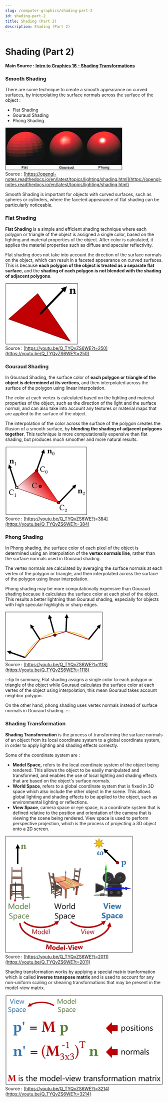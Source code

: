 ```yaml
---
slug: /computer-graphics/shading-part-2
id: shading-part-2
title: Shading (Part 2)
description: Shading (Part 2)
---
```

# Shading (Part 2)

**Main Source : [Intro to Graphics 16 - Shading Transformations](https://youtu.be/Q_TYQvZS6WE)**

### Smooth Shading

There are some technique to create a smooth appearance on curved surfaces, by interpolating the surface normals across the surface of the object :

- Flat Shading
- Gouraud Shading
- Phong Shading

![A sphere is shaded using these three different technique](./smooth-shading-comparison.png)  
Source : [https://opengl-notes.readthedocs.io/en/latest/topics/lighting/shading.html](https://opengl-notes.readthedocs.io/en/latest/topics/lighting/shading.html)

Smooth Shading is important for objects with curved surfaces, such as spheres or cylinders, where the faceted appearance of flat shading can be particularly noticeable.

### Flat Shading

**Flat Shading** is a simple and efficient shading technique where each polygon or triangle of the object is assigned a single color, based on the lighting and material properties of the object. After color is calculated, it applies the material properties such as diffuse and specular reflectivity.

Flat shading does not take into account the direction of the surface normals on the object, which can result in a faceted appearance on curved surfaces. This is because **each polygon of the object is treated as a separate flat surface**, and the **shading of each polygon is not blended with the shading of adjacent polygons**.

![A triangle with a normals line in the middle](./flat-shading.png)  
Source : [https://youtu.be/Q_TYQvZS6WE?t=250](https://youtu.be/Q_TYQvZS6WE?t=250)

### Gouraud Shading

In Gouraud Shading, the surface color of **each polygon or triangle of the object is determined at its vertices**, and then interpolated across the surface of the polygon using linear interpolation. 

The color at each vertex is calculated based on the lighting and material properties of the object, such as the direction of the light and the surface normal, and can also take into account any textures or material maps that are applied to the surface of the object.

The interpolation of the color across the surface of the polygon creates the illusion of a smooth surface, by **blending the shading of adjacent polygons together**. This technique is more computationally expensive than flat shading, but produces much smoother and more natural results.

![A point inside triangle is interpolated using barycentric coordinates method](./gouraud-shading.png)  
Source : [https://youtu.be/Q_TYQvZS6WE?t=384](https://youtu.be/Q_TYQvZS6WE?t=384)

### Phong Shading

In Phong shading, the surface color of each pixel of the object is determined using an interpolation of the **vertex normals line**, rather than the surface normals used in Gouraud shading. 

The vertex normals are calculated by averaging the surface normals at each vertex of the polygon or triangle, and then interpolated across the surface of the polygon using linear interpolation.

Phong shading may be more computationally expensive than Gouraud shading because it calculates the surface color at each pixel of the object. This results a better lightning than Gouraud shading, especially for objects with high specular highlights or sharp edges.

![A line is connected between surface normals](./phong-shading.png)  
Source : [https://youtu.be/Q_TYQvZS6WE?t=1118](https://youtu.be/Q_TYQvZS6WE?t=1118)


:::tip 
In summary, Flat shading assigns a single color to each polygon or triangle of the object while Gouraud calculates the surface color at each vertex of the object using interpolation, this mean Gouraud takes account neighbor polygon.

On the other hand, phong shading uses vertex normals instead of surface normals in Gouraud shading.
:::


### Shading Transformation

**Shading Transformation** is the process of transforming the surface normals of an object from its local coordinate system to a global coordinate system, in order to apply lighting and shading effects correctly.

Some of the coordinate system are :

- **Model Space,** refers to the local coordinate system of the object being rendered. This allows the object to be easily manipulated and transformed, and enables the use of local lighting and shading effects that are based on the object's surface normals.
- **World Space**, refers to a global coordinate system that is fixed in 3D space which also include the other object in the scene. This allows global lighting and shading effects to be applied to the object, such as environmental lighting or reflections.
- **View Space**, camera space or eye space, is a coordinate system that is defined relative to the position and orientation of the camera that is viewing the scene being rendered. View space is used to perform perspective projection, which is the process of projecting a 3D object onto a 2D screen.

![Model space showing individual object, world space showing the actual word with various object, and view space showing canonical volume from the camera](./model-view-space.png)  
Source : [https://youtu.be/Q_TYQvZS6WE?t=2011](https://youtu.be/Q_TYQvZS6WE?t=2011)

Shading transformation works by applying a special matrix tranformation which is called **inverse transpose matrix** and is used to account for any non-uniform scaling or shearing transformations that may be present in the model-view matrix.

![The inverse transpose matrix](./inverse-transpose-matrix.png)  
Source : [https://youtu.be/Q_TYQvZS6WE?t=3214](https://youtu.be/Q_TYQvZS6WE?t=3214)